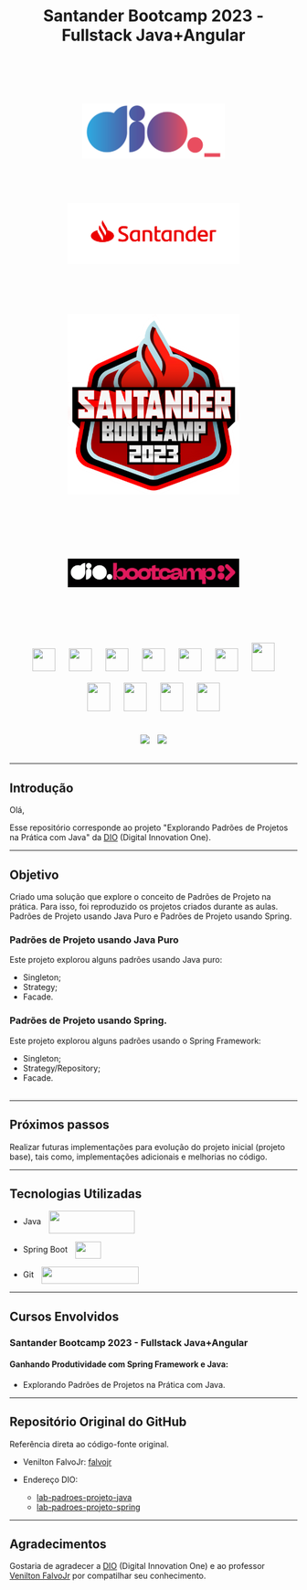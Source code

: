 <div align="center">
    <h1>Santander Bootcamp 2023 - Fullstack Java+Angular</h1>
</div>
<br><br>
<div align="center">
    <img src="assets\images\dio-logo.png" width="250" height="" hspace="50" style="margin:50px"/>
    <img src="assets\images\santander-logo.png" width="300" height="" hspace="25" style="margin:25px"/>
</div>
<br><br>
<div align="center"><img src="assets\images\bootcamp-santander.png" width="300" height="" hspace="" style="margin: 25px"/>
</div>
<br><br>
<div align="center"> <img src="assets\images\bootcamp-dio.png" width="300" height="" hspace="10" style="margin: 50px"/>
</div> 
<br><br>

<div align="center">
    <img src="https://cdn.jsdelivr.net/gh/devicons/devicon/icons/git/git-original.svg" width="40" height="40" hspace="10" style="margin: 10px"/>
    <img src="https://cdn.jsdelivr.net/gh/devicons/devicon/icons/html5/html5-original.svg" width="40" height="40" hspace="10" style="margin: 10px"/>
    <img src="https://cdn.jsdelivr.net/gh/devicons/devicon/icons/css3/css3-original.svg" width="40" height="40" hspace="10" style="margin: 10px"/>
    <img src="https://cdn.jsdelivr.net/gh/devicons/devicon/icons/javascript/javascript-original.svg" width="40" height="40" hspace="10" style="margin: 10px"/>
    <img src="https://cdn.jsdelivr.net/gh/devicons/devicon/icons/typescript/typescript-original.svg" width="40" height="40" hspace="10" style="margin: 10px"/>
    <img src="https://cdn.jsdelivr.net/gh/devicons/devicon/icons/angularjs/angularjs-original.svg" width="40" height="40" hspace="10" style="margin: 10px"/>
    <img src="https://cdn.jsdelivr.net/gh/devicons/devicon/icons/java/java-original.svg" width="40" height="50" hspace="10" style="margin: 10px"/>
    <img src="https://cdn.jsdelivr.net/gh/devicons/devicon/icons/spring/spring-original.svg" width="40" height="50" hspace="10" style="margin: 10px"/>    
    <img src="https://cdn.jsdelivr.net/gh/devicons/devicon/icons/mysql/mysql-original.svg" width="40" height="50" hspace="10" style="margin: 10px"/>
    <img src="https://cdn.jsdelivr.net/gh/devicons/devicon/icons/postgresql/postgresql-original.svg" width="40" height="50" hspace="10" style="margin: 10px"/>
    <img src="https://cdn.jsdelivr.net/gh/devicons/devicon/icons/mongodb/mongodb-original.svg" width="40" height="50" hspace="10" style="margin: 10px"/>          
</div>
<br>

</p>
<div align="center">
    <img src="https://img.shields.io/badge/IN%C3%8DCIO-17%2F08%2F2023-green" hspace="5"/>
    <img src="https://img.shields.io/badge/T%C3%89RMINO-22%2F10%2F2023-red" hspace="5"/>
</div>
<br>
<hr>


## Introdução
Olá,

Esse repositório corresponde ao projeto "Explorando Padrões de Projetos na Prática com Java" da [DIO](https://www.dio.me/) (Digital Innovation One).

<hr>

## Objetivo

Criado uma solução que explore o conceito de Padrões de Projeto na prática. Para isso, foi reproduzido os projetos criados durante as aulas. Padrões de Projeto usando Java Puro e Padrões de Projeto usando Spring.

### Padrões de Projeto usando Java Puro
Este projeto explorou alguns padrões usando Java puro:
- Singleton;
- Strategy;
- Facade.

### Padrões de Projeto usando Spring.
Este projeto explorou alguns padrões usando o Spring Framework: 
- Singleton;
- Strategy/Repository;
- Facade.
<br><br>
<hr>

## Próximos passos

Realizar futuras implementações para evolução do projeto inicial (projeto base), tais como, implementações adicionais e melhorias no código.
<hr>

## Tecnologias Utilizadas

- Java <img align=center src="https://cdn.jsdelivr.net/gh/devicons/devicon/icons/java/java-original.svg" width="150" height="40" hspace="5" style="margin-left: 10px"/>

- Spring Boot <img align=center src="https://cdn.jsdelivr.net/gh/devicons/devicon/icons/spring/spring-original.svg" width="45" height="30" hspace="5" style="margin-left: 10px"/>

- Git <img align=center src="https://cdn.jsdelivr.net/gh/devicons/devicon/icons/git/git-original.svg" width="170" height="30" hspace="5" style="margin-left: 10px"/>
<hr>       

## Cursos Envolvidos
### **Santander Bootcamp 2023 - Fullstack Java+Angular** 
#### **Ganhando Produtividade com Spring Framework e Java:**

- Explorando Padrões de Projetos na Prática com Java.
<hr>

## Repositório Original do GitHub

Referência direta ao código-fonte original.

- Venilton FalvoJr: [falvojr](https://github.com/falvojr)

- Endereço DIO: 
    - [lab-padroes-projeto-java](https://github.com/digitalinnovationone/lab-padroes-projeto-java)
    - [lab-padroes-projeto-spring](https://github.com/digitalinnovationone/lab-padroes-projeto-spring)
 <hr>

## Agradecimentos
Gostaria de agradecer a [DIO](https://www.dio.me/) (Digital Innovation One) e ao professor [Venilton FalvoJr](https://github.com/falvojr) por compatilhar seu conhecimento.
